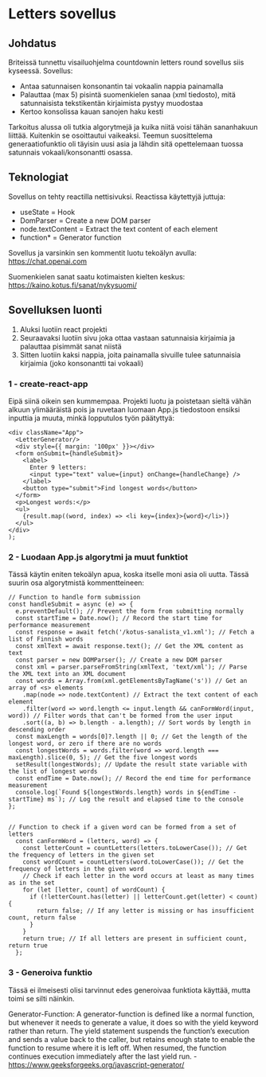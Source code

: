 # Letters sovellus

## Johdatus

Briteissä tunnettu visailuohjelma countdownin letters round sovellus siis kyseessä. Sovellus:
- Antaa satunnaisen konsonantin tai vokaalin nappia painamalla
- Palauttaa (max 5) pisintä suomenkielen sanaa (xml tiedosto), mitä satunnaisista tekstikentän kirjaimista pystyy muodostaa
- Kertoo konsolissa kauan sanojen haku kesti

Tarkoitus alussa oli tutkia algorytmejä ja kuika niitä voisi tähän sananhakuun liittää. Kuitenkin se osoittautui vaikeaksi. Teemun suosittelema generaatiofunktio oli täyisin uusi asia ja lähdin sitä opettelemaan tuossa satunnais vokaali/konsonantti osassa.

## Teknologiat

Sovellus on tehty reactilla nettisivuksi. Reactissa käytettyjä juttuja: 

- useState = Hook
- DomParser = Create a new DOM parser
- node.textContent = Extract the text content of each element
- function* = Generator function

Sovellus ja varsinkin sen kommentit luotu tekoälyn avulla: https://chat.openai.com

Suomenkielen sanat saatu kotimaisten kielten keskus: https://kaino.kotus.fi/sanat/nykysuomi/

## Sovelluksen luonti

1. Aluksi luotiin react projekti
2. Seuraavaksi luotiin sivu joka ottaa vastaan satunnaisia kirjaimia ja palauttaa pisimmät sanat niistä
3. Sitten luotiin kaksi nappia, joita painamalla sivuille tulee satunnaisia kirjaimia (joko konsonantti tai vokaali)


### 1 - create-react-app 

Eipä siinä oikein sen kummempaa. Projekti luotu ja poistetaan sieltä vähän alkuun ylimääräistä pois ja ruvetaan luomaan App.js tiedostoon ensiksi inputtia ja muuta, minkä lopputulos työn päätyttyä: 

    <div className="App">
      <LetterGenerator/>
      <div style={{ margin: '100px' }}></div>
      <form onSubmit={handleSubmit}>
        <label>
          Enter 9 letters:
          <input type="text" value={input} onChange={handleChange} />
        </label>
        <button type="submit">Find longest words</button>
      </form>
      <p>Longest words:</p>
      <ul>
        {result.map((word, index) => <li key={index}>{word}</li>)}
      </ul>
    </div>
    );
    
### 2 - Luodaan App.js algorytmi ja muut funktiot

  Tässä käytin eniten tekoälyn apua, koska itselle moni asia oli uutta. Tässä suurin osa algorytmistä kommentteineen:
  
    // Function to handle form submission
    const handleSubmit = async (e) => {
      e.preventDefault(); // Prevent the form from submitting normally
      const startTime = Date.now(); // Record the start time for performance measurement
      const response = await fetch('/kotus-sanalista_v1.xml'); // Fetch a list of Finnish words
      const xmlText = await response.text(); // Get the XML content as text
      const parser = new DOMParser(); // Create a new DOM parser
      const xml = parser.parseFromString(xmlText, 'text/xml'); // Parse the XML text into an XML document
      const words = Array.from(xml.getElementsByTagName('s')) // Get an array of <s> elements
        .map(node => node.textContent) // Extract the text content of each element
        .filter(word => word.length <= input.length && canFormWord(input, word)) // Filter words that can't be formed from the user input
        .sort((a, b) => b.length - a.length); // Sort words by length in descending order
      const maxLength = words[0]?.length || 0; // Get the length of the longest word, or zero if there are no words
      const longestWords = words.filter(word => word.length === maxLength).slice(0, 5); // Get the five longest words
      setResult(longestWords); // Update the result state variable with the list of longest words
      const endTime = Date.now(); // Record the end time for performance measurement
      console.log(`Found ${longestWords.length} words in ${endTime - startTime} ms`); // Log the result and elapsed time to the console
    };
    
    
    // Function to check if a given word can be formed from a set of letters
      const canFormWord = (letters, word) => {
        const letterCount = countLetters(letters.toLowerCase()); // Get the frequency of letters in the given set
        const wordCount = countLetters(word.toLowerCase()); // Get the frequency of letters in the given word
        // Check if each letter in the word occurs at least as many times as in the set
        for (let [letter, count] of wordCount) {
          if (!letterCount.has(letter) || letterCount.get(letter) < count) {
            return false; // If any letter is missing or has insufficient count, return false
          }
        }
        return true; // If all letters are present in sufficient count, return true
      };
    
### 3 - Generoiva funktio

Tässä ei ilmeisesti olisi tarvinnut edes generoivaa funktiota käyttää, mutta toimi se silti näinkin.

Generator-Function: A generator-function is defined like a normal function, but whenever it needs to generate a value, it does so with the yield keyword rather than return. The yield statement suspends the function’s execution and sends a value back to the caller, but retains enough state to enable the function to resume where it is left off. When resumed, the function continues execution immediately after the last yield run. - https://www.geeksforgeeks.org/javascript-generator/
  
 




  
  
  
